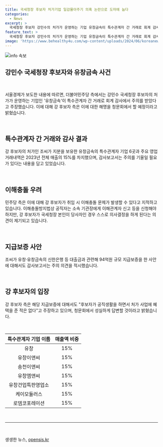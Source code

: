 ```yaml
---
title: 국세청장 후보자 처가기업 일감몰아주기 의혹 논란으로 도마에 눕다
categories:
  - News
excerpt: >
  국세청장 후보자 강민수의 처가가 운영하는 기업 유창금속이 특수관계자 간 거래로 회계 감사에서 주의를 받았다. 이에 민주당은 강 후보자의 이해충돌 가능성을 우려하며, 강 후보자 측은 혜택을 주지 않았다고 주장했다. 유창금속의 감사 보고서에 따르면, 특수관계자 기업과의 거래가 많아 이해충돌 우려가 제기되고 있으며, 지급보증 문제 등에 대한 주의가 요구되고 있다. 청문회에서 강 후보자는 성실히 해명할 것을 약속했다.
feature_text: >
  국세청장 후보자 강민수의 처가가 운영하는 기업 유창금속이 특수관계자 간 거래로 회계 감사에서 주의를 받았다. 이에 민주당은 강 후보자의 이해충돌 가능성을 우려하며, 강 후보자 측은 혜택을 주지 않았다고 주장했다. 유창금속의 감사 보고서에 따르면, 특수관계자 기업과의 거래가 많아 이해충돌 우려가 제기되고 있으며, 지급보증 문제 등에 대한 주의가 요구되고 있다. 청문회에서 강 후보자는 성실히 해명할 것을 약속했다.
image: 'https://www.behealthy4u.com/wp-content/uploads/2024/06/koreanews.jpg'
---
```


<p><img src="https://www.behealthy4u.com/wp-content/uploads/2024/06/koreanews.jpg" alt="info 속보" /></p>

<h2 data-ke-size="size26">강민수 국세청장 후보자와 유창금속 사건</h2>

<p data-ke-size="size16">&nbsp;</p>

<p>서울경제가 보도한 내용에 따르면, 더불어민주당 측에서는 강민수 국세청장 후보자의 처가가 운영하는 기업인 '유창금속'이 특수관계자 간 거래로 회계 감사에서 주의를 받았다고 주장했습니다. 이에 대해 강 후보자 측은 이에 대한 해명을 청문회에서 할 예정이라고 밝혔습니다.</p>

<p data-ke-size="size16">&nbsp;</p>

<h2 data-ke-size="size24">특수관계자 간 거래와 감사 결과</h2>

<p data-ke-size="size16">강 후보자의 처가인 조씨가 지분을 보유한 유창금속의 특수관계자 기업 6곳과 주요 영업거래내역은 2023년 전체 매출의 15%를 차지했으며, 감사보고서는 주의를 기울일 필요가 있다는 내용을 담고 있었습니다.</p>

<p data-ke-size="size16">&nbsp;</p>

<h2 data-ke-size="size24">이해충돌 우려</h2>

<p data-ke-size="size16">민주당 측은 이에 대해 강 후보자가 취임 시 이해충돌 문제가 발생할 수 있다고 지적하고 있습니다. 이해충돌방지법상 공직자는 소속 기관장에게 이해관계자 신고 등을 신청해야 하지만, 강 후보자가 국세청장 본인이 당사자인 경우 스스로 의사결정을 하게 된다는 의견이 제기되고 있습니다.</p>

<p data-ke-size="size16">&nbsp;</p>

<h2 data-ke-size="size24">지급보증 사안</h2>

<p data-ke-size="size16">조씨가 유창·유창금속의 신한은행 등 대출금과 관련해 94억원 규모 지급보증을 한 사안에 대해서도 감사보고서는 주의 의견을 적시했습니다.</p>

<p data-ke-size="size16">&nbsp;</p>

<h2 data-ke-size="size24">강 후보자의 입장</h2>

<p data-ke-size="size16">강 후보자 측은 해당 지급보증에 대해서도 "후보자가 공직생활을 하면서 처가 사업에 혜택을 준 적은 없다"고 주장하고 있으며, 청문회에서 성실하게 답변할 것이라고 밝혔습니다.</p>

<p data-ke-size="size16">&nbsp;</p>

<table>
<thead>
<tr>
<th style="text-align: center;">특수관계자 기업 이름</th>
<th style="text-align: center;">매출액 비중</th>
</tr>
</thead>
<tbody>
<tr>
<td style="text-align: center;">유창</td>
<td style="text-align: center;">15%</td>
</tr>
<tr>
<td style="text-align: center;">유창이앤씨</td>
<td style="text-align: center;">15%</td>
</tr>
<tr>
<td style="text-align: center;">송천이앤씨</td>
<td style="text-align: center;">15%</td>
</tr>
<tr>
<td style="text-align: center;">유창엠앤씨</td>
<td style="text-align: center;">15%</td>
</tr>
<tr>
<td style="text-align: center;">유창건업특판영업소</td>
<td style="text-align: center;">15%</td>
</tr>
<tr>
<td style="text-align: center;">케이모듈러스</td>
<td style="text-align: center;">15%</td>
</tr>
<tr>
<td style="text-align: center;">로뎀코포레이션</td>
<td style="text-align: center;">15%</td>
</tr>
</tbody>
</table>

<p data-ke-size="size16">&nbsp;</p>

<hr>

<p data-ke-size="size16">&nbsp;</p>
생생한 뉴스, <a href="https://opensis.kr" rel="dofollow">opensis.kr</a>


